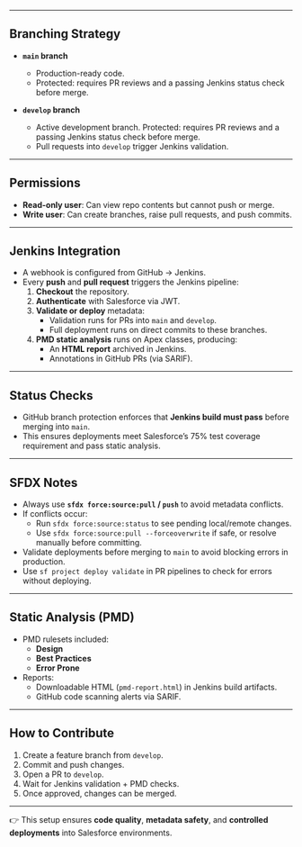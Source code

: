 
---

## Branching Strategy
- **`main` branch**  
  - Production-ready code.  
  - Protected: requires PR reviews and a passing Jenkins status check before merge.  

- **`develop` branch**  
  - Active development branch. Protected: requires PR reviews and a passing Jenkins status check before merge. 
  - Pull requests into `develop` trigger Jenkins validation.  

---

## Permissions
- **Read-only user**: Can view repo contents but cannot push or merge.  
- **Write user**: Can create branches, raise pull requests, and push commits.  

---

## Jenkins Integration
- A webhook is configured from GitHub → Jenkins.  
- Every **push** and **pull request** triggers the Jenkins pipeline:
  1. **Checkout** the repository.  
  2. **Authenticate** with Salesforce via JWT.  
  3. **Validate or deploy** metadata:
     - Validation runs for PRs into `main` and `develop`.  
     - Full deployment runs on direct commits to these branches.  
  4. **PMD static analysis** runs on Apex classes, producing:
     - An **HTML report** archived in Jenkins.  
     - Annotations in GitHub PRs (via SARIF).  

---

## Status Checks
- GitHub branch protection enforces that **Jenkins build must pass** before merging into `main`.  
- This ensures deployments meet Salesforce’s 75% test coverage requirement and pass static analysis.  

---

## SFDX Notes
- Always use **`sfdx force:source:pull` / `push`** to avoid metadata conflicts.  
- If conflicts occur:
  - Run `sfdx force:source:status` to see pending local/remote changes.  
  - Use `sfdx force:source:pull --forceoverwrite` if safe, or resolve manually before committing.  
- Validate deployments before merging to `main` to avoid blocking errors in production.  
- Use `sf project deploy validate` in PR pipelines to check for errors without deploying.

---

## Static Analysis (PMD)
- PMD rulesets included:
  - **Design**  
  - **Best Practices**  
  - **Error Prone**  
- Reports:
  - Downloadable HTML (`pmd-report.html`) in Jenkins build artifacts.  
  - GitHub code scanning alerts via SARIF.  

---

## How to Contribute
1. Create a feature branch from `develop`.  
2. Commit and push changes.  
3. Open a PR to `develop`.  
4. Wait for Jenkins validation + PMD checks.  
5. Once approved, changes can be merged.  

---

👉 This setup ensures **code quality**, **metadata safety**, and **controlled deployments** into Salesforce environments.
